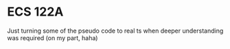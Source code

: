 # ECS 122A

Just turning some of the pseudo code to real ts when deeper understanding 
was required (on my part, haha)

